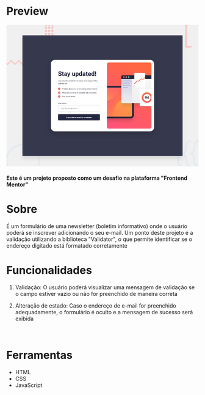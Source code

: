 # Preview

![Preview do projeto](./design/desktop-preview.jpg)
<br />

#### Este é um projeto proposto como um desafio na plataforma "Frontend Mentor"

# Sobre 

É um formulário de uma newsletter (boletim informativo) onde o usuário poderá se inscrever adicionando o seu e-mail. Um ponto deste projeto é a validação utilizando a biblioteca "Validator", o que permite identificar se o endereço digitado está formatado corretamente 
<br />

# Funcionalidades

  1. Validação: O usuário poderá visualizar uma mensagem de validação se o campo estiver vazio ou não for preenchido de maneira correta 

  2. Alteração de estado: Caso o endereço de e-mail for preenchido adequadamente, o formulário é oculto e a mensagem de sucesso será exibida
<br />

# Ferramentas

 - HTML
 - CSS
 - JavaScript

